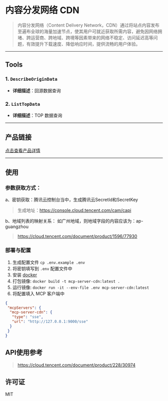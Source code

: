 # 内容分发网络 CDN
> 内容分发网络（Content Delivery Network，CDN）通过将站点内容发布至遍布全球的海量加速节点，使其用户可就近获取所需内容，避免因网络拥堵、跨运营商、跨地域、跨境等因素带来的网络不稳定、访问延迟高等问题，有效提升下载速度、降低响应时间，提供流畅的用户体验。

---

## Tools

### 1. `DescribeOriginData`
- **详细描述**：回源数据查询

### 2. `ListTopData`
- **详细描述**：TOP 数据查询

---

## 产品链接
[点击查看产品详情](https://cloud.tencent.com/product/cdn)

---

## 使用


### 参数获取方式：

a、密钥获取：腾讯云控制台当中，生成腾讯云SecretId和SecretKey
> 生成地址：https://console.cloud.tencent.com/cam/capi

b、地域列表的映射关系：
如广州地域，则地域字段的内容应该为：ap-guangzhou
> https://cloud.tencent.com/document/product/1596/77930

### 部署与配置
1. 生成配置文件
   `cp .env.example .env`
2. 将密钥填写到 `.env` 配置文件中
3. 安装 [docker](https://www.docker.com/)
4. 打包镜像: `docker build -t mcp-server-cdn:latest .`
5. 运行镜像: `docker run -it --env-file .env mcp-server-cdn:latest`
6. 将配置填入 MCP 客户端中
```json
{
 "mcpServers": {
  "mcp-server-cdn": {
   "type": "sse",
   "url": "http://127.0.0.1:9000/sse"
  }
 }
}
```

## API使用参考

>https://cloud.tencent.com/document/product/228/30974



## 许可证

MIT

